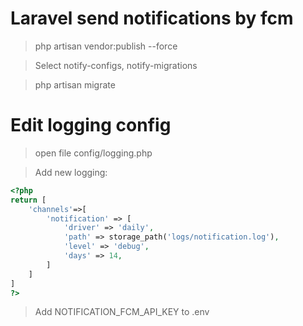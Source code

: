 Laravel send notifications by fcm
=======================

> php artisan vendor:publish --force

> Select notify-configs, notify-migrations

> php artisan migrate

Edit logging config
=======================

> open file config/logging.php

> Add new logging:
```php
<?php
return [
    'channels'=>[
        'notification' => [
            'driver' => 'daily',
            'path' => storage_path('logs/notification.log'),
            'level' => 'debug',
            'days' => 14,
        ]
    ]
]
?>
```
> Add NOTIFICATION_FCM_API_KEY to .env
